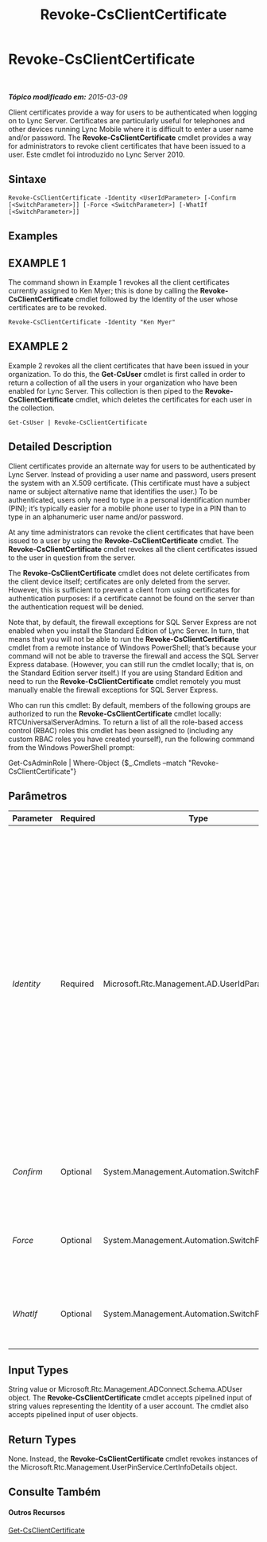﻿---
title: Revoke-CsClientCertificate
TOCTitle: Revoke-CsClientCertificate
ms:assetid: 27d6d4d9-f8ed-4942-b7cf-dd308dafb5bc
ms:mtpsurl: https://technet.microsoft.com/pt-br/library/Gg425748(v=OCS.15)
ms:contentKeyID: 49306184
ms.date: 05/19/2016
mtps_version: v=OCS.15
ms.translationtype: HT
---

# Revoke-CsClientCertificate

 

_**Tópico modificado em:** 2015-03-09_

Client certificates provide a way for users to be authenticated when logging on to Lync Server. Certificates are particularly useful for telephones and other devices running Lync Mobile where it is difficult to enter a user name and/or password. The **Revoke-CsClientCertificate** cmdlet provides a way for administrators to revoke client certificates that have been issued to a user. Este cmdlet foi introduzido no Lync Server 2010.

## Sintaxe

    Revoke-CsClientCertificate -Identity <UserIdParameter> [-Confirm [<SwitchParameter>]] [-Force <SwitchParameter>] [-WhatIf [<SwitchParameter>]]

## Examples

## EXAMPLE 1

The command shown in Example 1 revokes all the client certificates currently assigned to Ken Myer; this is done by calling the **Revoke-CsClientCertificate** cmdlet followed by the Identity of the user whose certificates are to be revoked.

    Revoke-CsClientCertificate -Identity "Ken Myer"

## EXAMPLE 2

Example 2 revokes all the client certificates that have been issued in your organization. To do this, the **Get-CsUser** cmdlet is first called in order to return a collection of all the users in your organization who have been enabled for Lync Server. This collection is then piped to the **Revoke-CsClientCertificate** cmdlet, which deletes the certificates for each user in the collection.

    Get-CsUser | Revoke-CsClientCertificate

## Detailed Description

Client certificates provide an alternate way for users to be authenticated by Lync Server. Instead of providing a user name and password, users present the system with an X.509 certificate. (This certificate must have a subject name or subject alternative name that identifies the user.) To be authenticated, users only need to type in a personal identification number (PIN); it’s typically easier for a mobile phone user to type in a PIN than to type in an alphanumeric user name and/or password.

At any time administrators can revoke the client certificates that have been issued to a user by using the **Revoke-CsClientCertificate** cmdlet. The **Revoke-CsClientCertificate** cmdlet revokes all the client certificates issued to the user in question from the server.

The **Revoke-CsClientCertificate** cmdlet does not delete certificates from the client device itself; certificates are only deleted from the server. However, this is sufficient to prevent a client from using certificates for authentication purposes: if a certificate cannot be found on the server than the authentication request will be denied.

Note that, by default, the firewall exceptions for SQL Server Express are not enabled when you install the Standard Edition of Lync Server. In turn, that means that you will not be able to run the **Revoke-CsClientCertificate** cmdlet from a remote instance of Windows PowerShell; that’s because your command will not be able to traverse the firewall and access the SQL Server Express database. (However, you can still run the cmdlet locally; that is, on the Standard Edition server itself.) If you are using Standard Edition and need to run the **Revoke-CsClientCertificate** cmdlet remotely you must manually enable the firewall exceptions for SQL Server Express.

Who can run this cmdlet: By default, members of the following groups are authorized to run the **Revoke-CsClientCertificate** cmdlet locally: RTCUniversalServerAdmins. To return a list of all the role-based access control (RBAC) roles this cmdlet has been assigned to (including any custom RBAC roles you have created yourself), run the following command from the Windows PowerShell prompt:

Get-CsAdminRole | Where-Object {$\_.Cmdlets –match "Revoke-CsClientCertificate"}

## Parâmetros


<table>
<colgroup>
<col style="width: 25%" />
<col style="width: 25%" />
<col style="width: 25%" />
<col style="width: 25%" />
</colgroup>
<thead>
<tr class="header">
<th>Parameter</th>
<th>Required</th>
<th>Type</th>
<th>Description</th>
</tr>
</thead>
<tbody>
<tr class="odd">
<td><p><em>Identity</em></p></td>
<td><p>Required</p></td>
<td><p>Microsoft.Rtc.Management.AD.UserIdParameter</p></td>
<td><p>Indicates the Identity of the user account for which certificates are to be revoked. User Identities can be specified by using one of four formats: 1) the user's Session Initiation Protocol (SIP) address; 2) the user's user principal name (UPN); 3) the user's domain name and logon name, in the form domain\logon (for example, litwareinc\kenmyer); and, 4) the user's Active Directory display name (for example, Ken Myer). User Identities can also be referenced by using the user’s Active Directory distinguished name.</p>
<p></p></td>
</tr>
<tr class="even">
<td><p><em>Confirm</em></p></td>
<td><p>Optional</p></td>
<td><p>System.Management.Automation.SwitchParameter</p></td>
<td><p>Solicita confirmação antes da execução do comando.</p></td>
</tr>
<tr class="odd">
<td><p><em>Force</em></p></td>
<td><p>Optional</p></td>
<td><p>System.Management.Automation.SwitchParameter</p></td>
<td><p>Suppresses the display of any non-fatal error message that might occur when running the command.</p></td>
</tr>
<tr class="even">
<td><p><em>WhatIf</em></p></td>
<td><p>Optional</p></td>
<td><p>System.Management.Automation.SwitchParameter</p></td>
<td><p>Descreve o que aconteceria se o comando fosse executado sem ser executado de fato.</p></td>
</tr>
</tbody>
</table>


## Input Types

String value or Microsoft.Rtc.Management.ADConnect.Schema.ADUser object. The **Revoke-CsClientCertificate** cmdlet accepts pipelined input of string values representing the Identity of a user account. The cmdlet also accepts pipelined input of user objects.

## Return Types

None. Instead, the **Revoke-CsClientCertificate** cmdlet revokes instances of the Microsoft.Rtc.Management.UserPinService.CertInfoDetails object.

## Consulte Também

#### Outros Recursos

[Get-CsClientCertificate](get-csclientcertificate.md)

